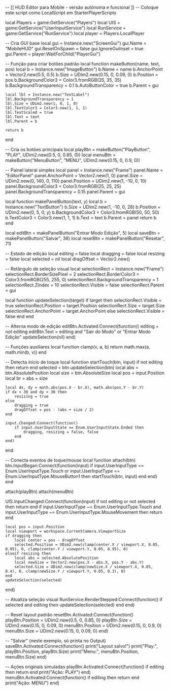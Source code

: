 -- [[ HUD Editor para Mobile - versão autônoma e funcional ]]
-- Coloque este script como LocalScript em StarterPlayerScripts

local Players = game:GetService("Players")
local UIS = game:GetService("UserInputService")
local RunService = game:GetService("RunService")
local player = Players.LocalPlayer

-- Cria GUI base
local gui = Instance.new("ScreenGui")
gui.Name = "MobileHUD"
gui.ResetOnSpawn = false
gui.IgnoreGuiInset = true
gui.Parent = player:WaitForChild("PlayerGui")

-- Função para criar botões padrão
local function makeButton(name, text, pos)
	local b = Instance.new("ImageButton")
	b.Name = name
	b.AnchorPoint = Vector2.new(0.5, 0.5)
	b.Size = UDim2.new(0.15, 0, 0.09, 0)
	b.Position = pos
	b.BackgroundColor3 = Color3.fromRGB(35, 35, 35)
	b.BackgroundTransparency = 0.1
	b.AutoButtonColor = true
	b.Parent = gui

	local lbl = Instance.new("TextLabel")
	lbl.BackgroundTransparency = 1
	lbl.Size = UDim2.new(1, 0, 1, 0)
	lbl.TextColor3 = Color3.new(1, 1, 1)
	lbl.TextScaled = true
	lbl.Text = text
	lbl.Parent = b

	return b
end

-- Cria os botões principais
local playBtn = makeButton("PlayButton", "PLAY", UDim2.new(0.5, 0, 0.85, 0))
local menuBtn = makeButton("MenuButton", "MENU", UDim2.new(0.15, 0, 0.9, 0))

-- Painel lateral simples
local panel = Instance.new("Frame")
panel.Name = "EditorPanel"
panel.AnchorPoint = Vector2.new(1, 0)
panel.Size = UDim2.new(0, 140, 0, 110)
panel.Position = UDim2.new(1, -10, 0, 10)
panel.BackgroundColor3 = Color3.fromRGB(25, 25, 25)
panel.BackgroundTransparency = 0.15
panel.Parent = gui

local function makePanelButton(text, y)
	local b = Instance.new("TextButton")
	b.Size = UDim2.new(1, -10, 0, 28)
	b.Position = UDim2.new(0, 5, 0, y)
	b.BackgroundColor3 = Color3.fromRGB(50, 50, 50)
	b.TextColor3 = Color3.new(1, 1, 1)
	b.Text = text
	b.Parent = panel
	return b
end

local editBtn = makePanelButton("Entrar Modo Edição", 5)
local saveBtn = makePanelButton("Salvar", 38)
local resetBtn = makePanelButton("Resetar", 71)

-- Estado de edição
local editing = false
local dragging = false
local resizing = false
local selected = nil
local dragOffset = Vector2.new()

-- Retângulo de seleção visual
local selectionRect = Instance.new("Frame")
selectionRect.BorderSizePixel = 2
selectionRect.BorderColor3 = Color3.fromRGB(255, 255, 0)
selectionRect.BackgroundTransparency = 1
selectionRect.ZIndex = 10
selectionRect.Visible = false
selectionRect.Parent = gui

local function updateSelection(target)
	if target then
		selectionRect.Visible = true
		selectionRect.Position = target.Position
		selectionRect.Size = target.Size
		selectionRect.AnchorPoint = target.AnchorPoint
	else
		selectionRect.Visible = false
	end
end

-- Alterna modo de edição
editBtn.Activated:Connect(function()
	editing = not editing
	editBtn.Text = editing and "Sair do Modo" or "Entrar Modo Edição"
	updateSelection(nil)
end)

-- Funções auxiliares
local function clamp(v, a, b)
	return math.max(a, math.min(b, v))
end

-- Detecta início de toque
local function startTouch(btn, input)
	if not editing then return end
	selected = btn
	updateSelection(btn)
	local abs = btn.AbsolutePosition
	local size = btn.AbsoluteSize
	local pos = input.Position
	local br = abs + size

	local dx, dy = math.abs(pos.X - br.X), math.abs(pos.Y - br.Y)
	if dx < 30 and dy < 30 then
		resizing = true
	else
		dragging = true
		dragOffset = pos - (abs + size / 2)
	end

	input.Changed:Connect(function()
		if input.UserInputState == Enum.UserInputState.Ended then
			dragging, resizing = false, false
		end
	end)
end

-- Conecta eventos de toque/mouse
local function attach(btn)
	btn.InputBegan:Connect(function(input)
		if input.UserInputType == Enum.UserInputType.Touch or input.UserInputType == Enum.UserInputType.MouseButton1 then
			startTouch(btn, input)
		end
	end)
end

attach(playBtn)
attach(menuBtn)

UIS.InputChanged:Connect(function(input)
	if not editing or not selected then return end
	if input.UserInputType ~= Enum.UserInputType.Touch and input.UserInputType ~= Enum.UserInputType.MouseMovement then
		return
	end

	local pos = input.Position
	local viewport = workspace.CurrentCamera.ViewportSize
	if dragging then
		local center = pos - dragOffset
		selected.Position = UDim2.new(clamp(center.X / viewport.X, 0.05, 0.95), 0, clamp(center.Y / viewport.Y, 0.05, 0.95), 0)
	elseif resizing then
		local abs = selected.AbsolutePosition
		local newSize = Vector2.new(pos.X - abs.X, pos.Y - abs.Y)
		selected.Size = UDim2.new(clamp(newSize.X / viewport.X, 0.05, 0.4), 0, clamp(newSize.Y / viewport.Y, 0.05, 0.3), 0)
	end
	updateSelection(selected)
end)

-- Atualiza seleção visual
RunService.RenderStepped:Connect(function()
	if selected and editing then
		updateSelection(selected)
	end
end)

-- Reset layout padrão
resetBtn.Activated:Connect(function()
	playBtn.Position = UDim2.new(0.5, 0, 0.85, 0)
	playBtn.Size = UDim2.new(0.15, 0, 0.09, 0)
	menuBtn.Position = UDim2.new(0.15, 0, 0.9, 0)
	menuBtn.Size = UDim2.new(0.15, 0, 0.09, 0)
end)

-- "Salvar" (neste exemplo, só printa no Output)
saveBtn.Activated:Connect(function()
	print("Layout salvo!")
	print("Play:", playBtn.Position, playBtn.Size)
	print("Menu:", menuBtn.Position, menuBtn.Size)
end)

-- Ações originais simuladas
playBtn.Activated:Connect(function()
	if editing then return end
	print("Ação: PLAY")
end)
menuBtn.Activated:Connect(function()
	if editing then return end
	print("Ação: MENU")
end)
